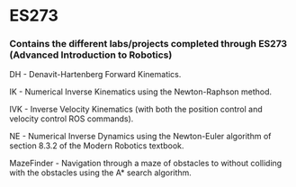 # ES273
### Contains the different labs/projects completed through ES273 (Advanced Introduction to Robotics) 

DH - Denavit-Hartenberg Forward Kinematics.

IK - Numerical Inverse Kinematics using the Newton-Raphson method.

IVK - Inverse Velocity Kinematics (with both the position control and velocity control ROS commands).

NE - Numerical Inverse Dynamics using the Newton-Euler algorithm of section 8.3.2 of the Modern Robotics textbook.

MazeFinder - Navigation through a maze of obstacles to without colliding with the obstacles using the A* search algorithm.

